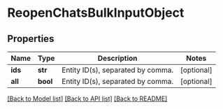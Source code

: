 # ReopenChatsBulkInputObject

## Properties
Name | Type | Description | Notes
------------ | ------------- | ------------- | -------------
**ids** | **str** | Entity ID(s), separated by comma. | [optional] 
**all** | **bool** | Entity ID(s), separated by comma. | [optional] 

[[Back to Model list]](../README.md#documentation-for-models) [[Back to API list]](../README.md#documentation-for-api-endpoints) [[Back to README]](../README.md)


